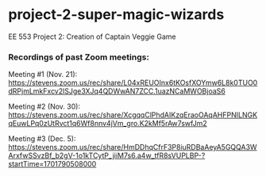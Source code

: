 # project-2-super-magic-wizards
EE 553 Project 2: Creation of Captain Veggie Game

### Recordings of past Zoom meetings:

Meeting #1 (Nov. 21): https://stevens.zoom.us/rec/share/L04xREUOInx6tKOsfXOYmw6L8k0TUO0dRPjmLmkFxcv2lSJge3XJq4QDWwAN7ZCC.1uazNCaMWOBjoaS6

Meeting #2 (Nov. 30): https://stevens.zoom.us/rec/share/XcgqqClPhdAIKzqEraoOAqAHFPNILNGKqEuwLPq0zUtRvct1q6Wf8nnv4jVm_gro.K2kMf5rAw7swfJm2

Meeting #3 (Dec. 5): https://stevens.zoom.us/rec/share/HmDDhqCfrF3P8iuRDBaAeyA5GQQA3WArxfwSSvzBf_b2gV-1o1kTCytP_jiiM7s6.a4w_tfR8sVUPLBP-?startTime=1701790508000
